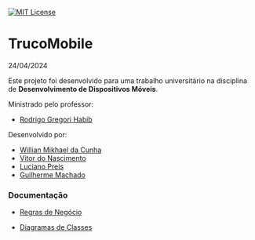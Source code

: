 [![MIT License](https://img.shields.io/badge/License-MIT-green.svg)](https://choosealicense.com/licenses/mit/)

# TrucoMobile

24/04/2024

Este projeto foi desenvolvido para uma trabalho universitário na disciplina de **Desenvolvimento de Dispositivos Móveis**.

Ministrado pelo professor:

- [Rodrigo Gregori Habib](https://www.linkedin.com/in/rodrigo-gregori/)


Desenvolvido por:

- [Willian Mikhael da Cunha](https://www.linkedin.com/in/willianmikhael/)
- [Vitor do Nascimento](https://www.linkedin.com/in/vitor-do-nascimento-126b73253/)
- [Luciano Preis](https://www.linkedin.com/in/luciano-preis-069b3a19b/)
- [Guilherme Machado]()


### Documentação

- [Regras de Negócio](https://drive.google.com/file/d/13zkg32jA1WFhSxgHXKlqNQ8zDUSdr5ho/view?usp=sharing)

- [Diagramas de Classes](https://drive.google.com/file/d/13zkg32jA1WFhSxgHXKlqNQ8zDUSdr5ho/view?usp=sharing)